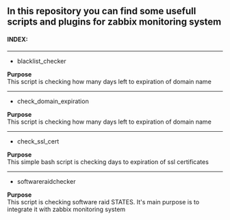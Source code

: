 ## In this repository you can find some usefull scripts and plugins for zabbix monitoring system  

#### INDEX:  
------

* blacklist_checker

**Purpose**  
This script is checking how many days left to expiration of domain name  

------

* check_domain_expiration

**Purpose**  
This script is checking how many days left to expiration of domain name  

------

* check_ssl_cert

**Purpose**  
This simple bash script is checking days to expiration of ssl certificates    

------

* softwareraidchecker

**Purpose**  
This script is checking software raid STATES. It's main purpose is to integrate it with zabbix monitoring system
